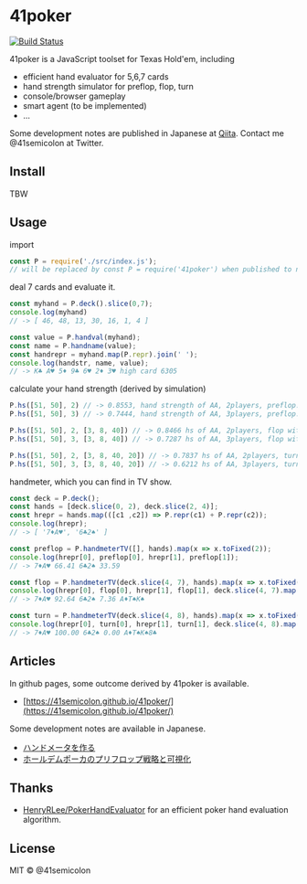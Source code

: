 # 41poker

[![Build Status](https://travis-ci.com/41semicolon/41poker.svg?branch=master)](https://travis-ci.com/41semicolon/41poker)

41poker is a JavaScript toolset for Texas Hold'em, including

- efficient hand evaluator for 5,6,7 cards
- hand strength simulator for preflop, flop, turn
- console/browser gameplay
- smart agent (to be implemented)
- ...

Some development notes are published in Japanese at [Qiita](https://qiita.com/41semicolon).
Contact me @41semicolon at Twitter.

## Install

TBW

## Usage

import

```js
const P = require('./src/index.js');
// will be replaced by const P = require('41poker') when published to npm;
```

deal 7 cards and evaluate it.

```js
const myhand = P.deck().slice(0,7);
console.log(myhand)
// -> [ 46, 48, 13, 30, 16, 1, 4 ]

const value = P.handval(myhand);
const name = P.handname(value);
const handrepr = myhand.map(P.repr).join(' ');
console.log(handstr, name, value);
// -> K♣ A♥ 5♦ 9♣ 6♥ 2♦ 3♥ high card 6305
```

calculate your hand strength (derived by simulation)

```js
P.hs([51, 50], 2) // -> 0.8553, hand strength of AA, 2players, preflop.
P.hs([51, 50], 3) // -> 0.7444, hand strength of AA, 3players, preflop.

P.hs([51, 50], 2, [3, 8, 40]) // -> 0.8466 hs of AA, 2players, flop with 2♠ 4♥ Q♥
P.hs([51, 50], 3, [3, 8, 40]) // -> 0.7287 hs of AA, 3players, flop with 2♠ 4♥ Q♥

P.hs([51, 50], 2, [3, 8, 40, 20]) // -> 0.7837 hs of AA, 2players, turn with 2♠ 4♥ Q♥ 7♥
P.hs([51, 50], 3, [3, 8, 40, 20]) // -> 0.6212 hs of AA, 3players, turn with 2♠ 4♥ Q♥ 7♥
```

handmeter, which you can find in TV show.

```js
const deck = P.deck();
const hands = [deck.slice(0, 2), deck.slice(2, 4)];
const hrepr = hands.map(([c1 ,c2]) => P.repr(c1) + P.repr(c2));
console.log(hrepr);
// -> [ '7♦A♥', '6♣2♠' ]

const preflop = P.handmeterTV([], hands).map(x => x.toFixed(2));
console.log(hrepr[0], preflop[0], hrepr[1], preflop[1]);
// -> 7♦A♥ 66.41 6♣2♠ 33.59

const flop = P.handmeterTV(deck.slice(4, 7), hands).map(x => x.toFixed(2));
console.log(hrepr[0], flop[0], hrepr[1], flop[1], deck.slice(4, 7).map(P.repr).join(''));
// -> 7♦A♥ 92.64 6♣2♠ 7.36 A♦T♠K♠

const turn = P.handmeterTV(deck.slice(4, 8), hands).map(x => x.toFixed(2));
console.log(hrepr[0], turn[0], hrepr[1], turn[1], deck.slice(4, 8).map(P.repr).join(''));
// -> 7♦A♥ 100.00 6♣2♠ 0.00 A♦T♠K♠8♣
```

## Articles

In github pages, some outcome derived by 41poker is available.

- [https://41semicolon.github.io/41poker/](https://41semicolon.github.io/41poker/)

Some development notes are available in Japanese.

- [ハンドメータを作る](https://qiita.com/41semicolon/items/4734c9b082c9e1964f1c)
- [ホールデムポーカのプリフロップ戦略と可視化](https://qiita.com/41semicolon/items/c5a33e516999d5108cda)

## Thanks

* [HenryRLee/PokerHandEvaluator](https://github.com/HenryRLee/PokerHandEvaluator/) for an efficient poker hand evaluation algorithm.

## License

MIT &copy; @41semicolon
